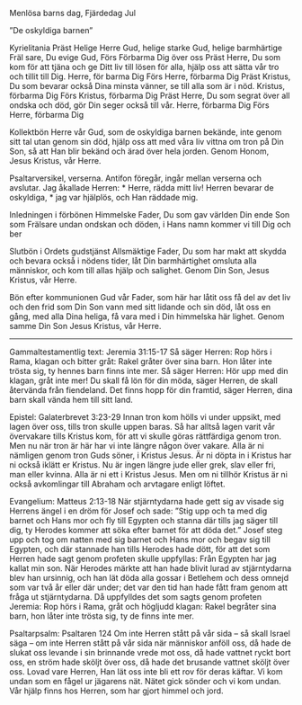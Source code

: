 ﻿Menlösa barns dag, Fjärdedag Jul




”De oskyldiga barnen”




Kyrielitania
Präst        Helige Herre Gud, helige starke Gud, helige barmhärtige Fräl sare, Du evige Gud,
Förs        Förbarma Dig över oss
Präst        Herre, Du som kom för att tjäna och ge Ditt liv till lösen för alla, hjälp oss att sätta vår tro och tillit till Dig. Herre, för barma Dig
Förs        Herre, förbarma Dig
Präst        Kristus, Du som bevarar också Dina minsta vänner, se till alla som är i nöd. Kristus, förbarma Dig
Förs        Kristus, förbarma Dig
Präst        Herre, Du som segrat över all ondska och död, gör Din seger också till vår. Herre, förbarma Dig
Förs        Herre, förbarma Dig




Kollektbön
Herre vår Gud, som de oskyldiga barnen bekände, inte genom sitt tal utan genom sin död,
hjälp oss att med våra liv vittna om tron på Din Son,
så att Han blir bekänd och ärad över hela jorden.
Genom Honom, Jesus Kristus, vår Herre.




Psaltarversikel, verserna. Antifon föregår, ingår mellan verserna och avslutar.
Jag åkallade Herren: * Herre, rädda mitt liv!
Herren bevarar de oskyldiga, * jag var hjälplös, och Han räddade mig.        




Inledningen i förbönen
Himmelske Fader, Du som gav världen Din ende Son som Frälsare undan ondskan och döden, i Hans namn kommer vi till Dig och ber




Slutbön i Ordets gudstjänst
Allsmäktige Fader, Du som har makt att skydda och bevara också i nödens tider,
låt Din barmhärtighet omsluta alla människor, och kom till allas hjälp och salighet.
Genom Din Son, Jesus Kristus, vår Herre.




Bön efter kommunionen
Gud vår Fader, som här har låtit oss få del av det liv och den frid som Din Son vann med sitt lidande och sin död, låt oss en gång, med alla Dina heliga, få vara med i Din himmelska här lighet. 
Genom samme Din Son Jesus Kristus, vår Herre.
________________
Gammaltestamentlig text: Jeremia 31:15-17
Så säger Herren: Rop hörs i Rama, klagan och bitter gråt: Rakel gråter över sina barn. Hon låter inte trösta sig, ty hennes barn finns inte mer. Så säger Herren: Hör upp med din klagan, gråt inte mer! Du skall få lön för din möda, säger Herren, de skall återvända från fiendeland. Det finns hopp för din framtid, säger Herren, dina barn skall vända hem till sitt land.




Epistel: Galaterbrevet 3:23-29
Innan tron kom hölls vi under uppsikt, med lagen över oss, tills tron skulle uppen baras. Så har alltså lagen varit vår övervakare tills Kristus kom, för att vi skulle göras rättfärdiga genom tron. Men nu när tron är här har vi inte längre någon över vakare. Alla är ni nämligen genom tron Guds söner, i Kristus Jesus. Är ni döpta in i Kristus har ni också iklätt er Kristus. Nu är ingen längre jude eller grek, slav eller fri, man eller kvinna. Alla är ni ett i Kristus Jesus. Men om ni tillhör Kristus är ni också avkomlingar till Abraham och arvtagare enligt löftet.
 
Evangelium: Matteus 2:13-18
När stjärntydarna hade gett sig av visade sig Herrens ängel i en dröm för Josef och sade: ”Stig upp och ta med dig barnet och Hans mor och fly till Egypten och stanna där tills jag säger till dig, ty Herodes kommer att söka efter barnet för att döda det.”
Josef steg upp och tog om natten med sig barnet och Hans mor och begav sig till Egypten, och där stannade han tills Herodes hade dött, för att det som Herren hade sagt genom profeten skulle uppfyllas: Från Egypten har jag kallat min son. 
När Herodes märkte att han hade blivit lurad av stjärntydarna blev han ursinnig, och han lät döda alla gossar i Betlehem och dess omnejd som var två år eller där under; det var den tid han hade fått fram genom att fråga ut stjärntydarna. 
Då uppfylldes det som sagts genom profeten Jeremia: Rop hörs i Rama, gråt och högljudd klagan: Rakel begråter sina barn, hon låter inte trösta sig, ty de finns inte mer. 








Psaltarpsalm: Psaltaren 124
Om inte Herren stått på vår sida – så skall Israel säga – om inte Herren stått på vår sida när människor anföll oss, 
då hade de slukat oss levande i sin brinnande vrede mot oss, 
då hade vattnet ryckt bort oss, en ström hade sköljt över oss, då hade det brusande vattnet sköljt över oss.
Lovad vare Herren, Han lät oss inte bli ett rov för deras käftar. 
Vi kom undan som en fågel ur jägarens nät. Nätet gick sönder och vi kom undan. 
Vår hjälp finns hos Herren, som har gjort himmel och jord.
